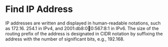 # Find IP Address
 IP addresses are written and displayed in human-readable notations, such as 172.16. 254.1 in IPv4, and 2001:db8:0:1234:0:567:8:1 in IPv6. The size of the routing prefix of the address is designated in CIDR notation by suffixing the address with the number of significant bits, e.g., 192.168.
